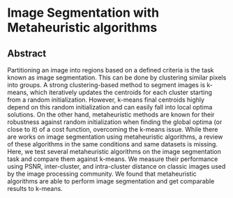 # Image Segmentation with Metaheuristic algorithms

## Abstract

Partitioning an image into regions based on a defined criteria is the task known as image segmentation. This can be done by clustering similar pixels into groups. A strong clustering-based method to segment images is k-means, which iteratively updates the centroids for each cluster starting from a random initialization. However, k-means final centroids highly depend on this random initialization and can easily fall into local optima solutions. On the other hand, metaheuristic methods are known for their robustness against random initialization when finding the global optima (or close to it) of a cost function, overcoming the k-means issue. While there are works on image segmentation using metaheuristic algorithms, a review of these algorithms in the same conditions and same datasets is missing. Here, we test several metaheuristic algorithms on the image segmentation task and compare them against k-means. We measure their performance using PSNR, inter-cluster, and intra-cluster distance on classic images used by the image processing community. We found that metaheuristic algorithms are able to perform image segmentation and get comparable results to k-means.